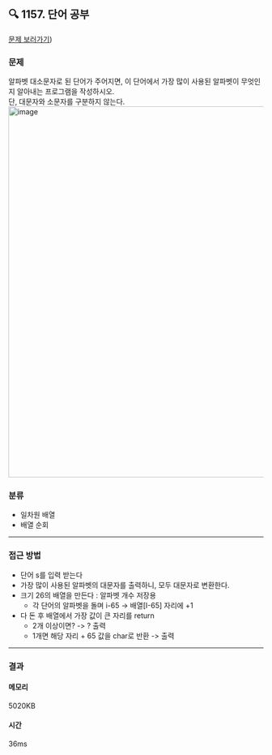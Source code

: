 ## 🔍 1157. 단어 공부
[문제 보러가기](https://www.acmicpc.net/problem/1157))
### 문제
알파벳 대소문자로 된 단어가 주어지면, 이 단어에서 가장 많이 사용된 알파벳이 무엇인지 알아내는 프로그램을 작성하시오.  
단, 대문자와 소문자를 구분하지 않는다.  
<img width="732" alt="image" src="https://github.com/user-attachments/assets/b5463375-49e3-4196-85a9-f4d93fdac31e" />


### 분류
- 일차원 배열
- 배열 순회
---
### 접근 방법
-  단어 s를 입력 받는다
- 가장 많이 사용된 알파벳의 대문자를 출력하니, 모두 대문자로 변환한다.
- 크기 26의 배열을 만든다 : 알파벳 개수 저장용
  - 각 단어의 알파벳을 돌며  i-65 -> 배열[I-65] 자리에 +1
- 다 돈 후 배열에서 가장 값이 큰 자리를 return
  - 2개 이상이면? -> ? 출력
  - 1개면 해당 자리 + 65 값을 char로 반환 -> 출력
---
### 결과
#### 메모리
5020KB
#### 시간
36ms
